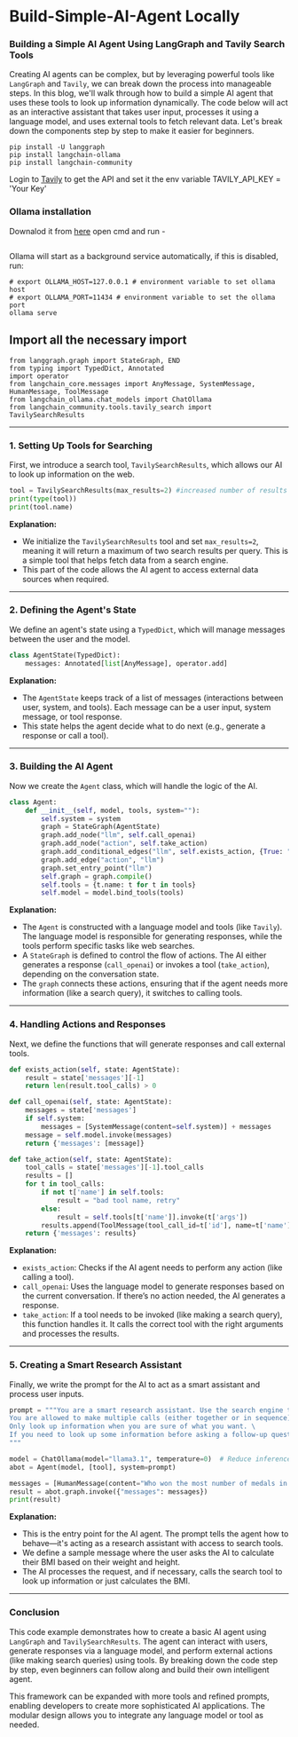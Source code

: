 # Build-Simple-AI-Agent Locally

### Building a Simple AI Agent Using LangGraph and Tavily Search Tools

Creating AI agents can be complex, but by leveraging powerful tools like `LangGraph` and `Tavily`, we can break down the process into manageable steps. In this blog, we'll walk through how to build a simple AI agent that uses these tools to look up information dynamically. The code below will act as an interactive assistant that takes user input, processes it using a language model, and uses external tools to fetch relevant data. Let's break down the components step by step to make it easier for beginners.

```
pip install -U langgraph
pip install langchain-ollama
pip install langchain-community
```
Login to [Tavily](https://app.tavily.com/home) to get the API and set it the env variable
TAVILY_API_KEY = 'Your Key'

### Ollama installation
Downalod it from [here](https://github.com/ollama/ollama)
open cmd and run - 
```ollama run llama3.1
```

Ollama will start as a background service automatically, if this is disabled, run:
```
# export OLLAMA_HOST=127.0.0.1 # environment variable to set ollama host
# export OLLAMA_PORT=11434 # environment variable to set the ollama port
ollama serve
```

## Import all the necessary import
```
from langgraph.graph import StateGraph, END
from typing import TypedDict, Annotated
import operator
from langchain_core.messages import AnyMessage, SystemMessage, HumanMessage, ToolMessage
from langchain_ollama.chat_models import ChatOllama
from langchain_community.tools.tavily_search import TavilySearchResults
```

---

### **1. Setting Up Tools for Searching**

First, we introduce a search tool, `TavilySearchResults`, which allows our AI to look up information on the web.

```python
tool = TavilySearchResults(max_results=2) #increased number of results
print(type(tool))
print(tool.name)
```

**Explanation:**
- We initialize the `TavilySearchResults` tool and set `max_results=2`, meaning it will return a maximum of two search results per query. This is a simple tool that helps fetch data from a search engine.
- This part of the code allows the AI agent to access external data sources when required.

---

### **2. Defining the Agent's State**

We define an agent's state using a `TypedDict`, which will manage messages between the user and the model.

```python
class AgentState(TypedDict):
    messages: Annotated[list[AnyMessage], operator.add]
```

**Explanation:**
- The `AgentState` keeps track of a list of messages (interactions between user, system, and tools). Each message can be a user input, system message, or tool response.
- This state helps the agent decide what to do next (e.g., generate a response or call a tool).

---

### **3. Building the AI Agent**

Now we create the `Agent` class, which will handle the logic of the AI.

```python
class Agent:
    def __init__(self, model, tools, system=""):
        self.system = system
        graph = StateGraph(AgentState)
        graph.add_node("llm", self.call_openai)
        graph.add_node("action", self.take_action)
        graph.add_conditional_edges("llm", self.exists_action, {True: "action", False: END})
        graph.add_edge("action", "llm")
        graph.set_entry_point("llm")
        self.graph = graph.compile()
        self.tools = {t.name: t for t in tools}
        self.model = model.bind_tools(tools)
```

**Explanation:**
- The `Agent` is constructed with a language model and tools (like `Tavily`). The language model is responsible for generating responses, while the tools perform specific tasks like web searches.
- A `StateGraph` is defined to control the flow of actions. The AI either generates a response (`call_openai`) or invokes a tool (`take_action`), depending on the conversation state.
- The `graph` connects these actions, ensuring that if the agent needs more information (like a search query), it switches to calling tools.

---

### **4. Handling Actions and Responses**

Next, we define the functions that will generate responses and call external tools.

```python
def exists_action(self, state: AgentState):
    result = state['messages'][-1]
    return len(result.tool_calls) > 0

def call_openai(self, state: AgentState):
    messages = state['messages']
    if self.system:
        messages = [SystemMessage(content=self.system)] + messages
    message = self.model.invoke(messages)
    return {'messages': [message]}

def take_action(self, state: AgentState):
    tool_calls = state['messages'][-1].tool_calls
    results = []
    for t in tool_calls:
        if not t['name'] in self.tools:
            result = "bad tool name, retry"
        else:
            result = self.tools[t['name']].invoke(t['args'])
        results.append(ToolMessage(tool_call_id=t['id'], name=t['name'], content=str(result)))
    return {'messages': results}
```

**Explanation:**
- `exists_action`: Checks if the AI agent needs to perform any action (like calling a tool).
- `call_openai`: Uses the language model to generate responses based on the current conversation. If there’s no action needed, the AI generates a response.
- `take_action`: If a tool needs to be invoked (like making a search query), this function handles it. It calls the correct tool with the right arguments and processes the results.

---

### **5. Creating a Smart Research Assistant**

Finally, we write the prompt for the AI to act as a smart assistant and process user inputs.

```python
prompt = """You are a smart research assistant. Use the search engine to look up information. \
You are allowed to make multiple calls (either together or in sequence). \
Only look up information when you are sure of what you want. \
If you need to look up some information before asking a follow-up question, you are allowed to do that!
"""

model = ChatOllama(model="llama3.1", temperature=0)  # Reduce inference cost
abot = Agent(model, [tool], system=prompt)

messages = [HumanMessage(content="Who won the most number of medals in paris olampic 2024")]
result = abot.graph.invoke({"messages": messages})
print(result)
```

**Explanation:**
- This is the entry point for the AI agent. The prompt tells the agent how to behave—it's acting as a research assistant with access to search tools.
- We define a sample message where the user asks the AI to calculate their BMI based on their weight and height.
- The AI processes the request, and if necessary, calls the search tool to look up information or just calculates the BMI.

---

### **Conclusion**

This code example demonstrates how to create a basic AI agent using `LangGraph` and `TavilySearchResults`. The agent can interact with users, generate responses via a language model, and perform external actions (like making search queries) using tools. By breaking down the code step by step, even beginners can follow along and build their own intelligent agent.

This framework can be expanded with more tools and refined prompts, enabling developers to create more sophisticated AI applications. The modular design allows you to integrate any language model or tool as needed.
